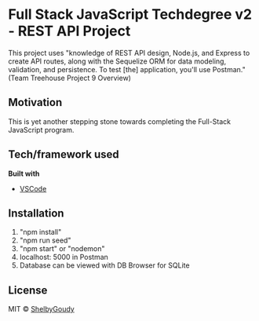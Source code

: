 # Full Stack JavaScript Techdegree v2 - REST API Project
This project uses "knowledge of REST API design, Node.js, and Express to create API routes, along with the Sequelize ORM for data modeling, validation, and persistence. To test [the] application, you'll use Postman." (Team Treehouse Project 9 Overview)

## Motivation
This is yet another stepping stone towards completing the Full-Stack JavaScript program.

## Tech/framework used
<b>Built with</b>
- [VSCode](https://code.visualstudio.com/)

## Installation
1. "npm install"
2. "npm run seed"
3. "npm start" or "nodemon"
3. localhost: 5000 in Postman
4. Database can be viewed with DB Browser for SQLite

## License
MIT © [ShelbyGoudy]()